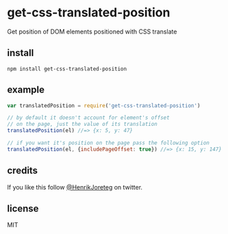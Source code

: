 # get-css-translated-position

Get position of DOM elements positioned with CSS translate

## install

```
npm install get-css-translated-position
```

## example

```javascript
var translatedPosition = require('get-css-translated-position')

// by default it doesn't account for element's offset
// on the page, just the value of its translation
translatedPosition(el) //=> {x: 5, y: 47}

// if you want it's position on the page pass the following option
translatedPosition(el, {includePageOffset: true}) //=> {x: 15, y: 147}
```

## credits

If you like this follow [@HenrikJoreteg](http://twitter.com/henrikjoreteg) on twitter.

## license

MIT

